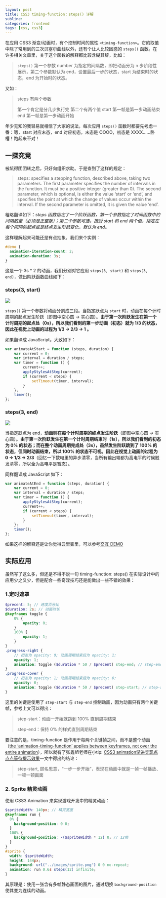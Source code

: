 ```yaml
---
layout: post
title: CSS3 timing-function：steps() 详解
subline:
categories: frontend
tags: [css, css3]
---
```


在应用 CSS3 渐变/动画时，有个控制时间的属性 `<timing-function>`。它的取值中除了常用到的三次贝塞尔曲线以外，还有个让人比较困惑的 `steps()` 函数。在许多相关文章里，关于这个函数的解释都比较含糊其辞，比如：

> `steps()` 第一个参数 number 为指定的间隔数，即把动画分为 n 步阶段性展示，第二个参数默认为 end，设置最后一步的状态，start 为结束时的状态，end 为开始时的状态。

又如：

> steps 有两个参数
>
> 第一个肯定是分几步执行完
> 第二个有两个值
> start 第一帧是第一步动画结束
> end 第一帧是第一步动画开始

年少无知的我轻易就相信了大家的说法，每次应用 `steps()` 函数时都要先考虑一番：嗯，start 对应末态，end 对应初态，末态是 OOOO，初态是 XXXX……卧槽！跑起来不对！

## 一探究竟

被坑得团团转之后，只好向组织求助。于是查到了这样的规定：

> steps: specifies a stepping function, described above, taking two parameters. The first parameter specifies the number of intervals in the function. It must be a positive integer (greater than 0). The second parameter, which is optional, is either the value ‘start’ or ‘end’, and specifies the point at which the change of values occur within the interval. If the second parameter is omitted, it is given the value ‘end’.

粗略翻译如下：*steps 函数指定了一个阶跃函数，第一个参数指定了时间函数中的间隔数量（必须是正整数）；第二个参数可选，接受 start 和 end 两个值，指定在每个间隔的起点或是终点发生阶跃变化，默认为 end。*

这样理解起来可能还是有点抽象，我们来个实例：

```css
#demo {
  animation-iteration-count: 2;
  animation-duration: 3s;
}
```

这是一个 3s * 2 的动画，我们分别对它应用 `steps(3, start)` 和 `steps(3, end)`，做出阶跃函数曲线如下：

### steps(3, start)

![]({{site.qiniu}}/2016/04/12/1.png)

`steps()` 第一个参数将动画分割成三段。当指定跃点为 `start` 时，动画在每个计时周期的起点发生阶跃（即图中空心圆 → 实心圆）。**由于第一次阶跃发生在第一个计时周期的起点处（0s），所以我们看到的第一步动画（初态）就为 1/3 的状态，因此在视觉上动画的过程为 1/3 → 2/3 → 1 。**

如果翻译成 JavaScript，大致如下：

```js
var animateAtStart = function (steps, duration) {
    var current = 0;
    var interval = duration / steps;
    var timer = function () {
        current++;
        applyStylesAtStep(current);
        if (current < steps) {
            setTimeout(timer, interval);
        }
    };
    timer();
};
```

### steps(3, end)

![]({{site.qiniu}}/2016/04/12/2.png)

当指定跃点为 end，**动画则在每个计时周期的终点发生阶跃**（即图中空心圆 → 实心圆）。**由于第一次阶跃发生在第一个计时周期结束时（1s），所以我们看到的初态为 0% 的状态；而在整个动画周期完成处（3s），虽然发生阶跃跳到了 100% 的状态，但同时动画结束，所以 100% 的状态不可视。因此在视觉上动画的过程为 0 → 1/3 → 2/3**（回忆一下数电里的异步清零，当所有输出端都为高电平的时候触发清零，所以全为高电平是暂态）。

同样翻译成 JavaScript 如下：

```js
var animateAtEnd = function (steps, duration) {
    var current = 0;
    var interval = duration / steps;
    var timer = function () {
        applyStylesAtStep(current);
        current++;
        if (current < steps) {
            setTimeout(timer, interval);
        }
    };
    timer();
};
```

如果这样的解释还是让你觉得云里雾里，可以参考[交互 DEMO]({{site.qiniu}}/2016/04/12/demo.html)

## 实际应用

虽然写了这么多，但还是不得不说一句 timing-function: steps() 在实际设计中的应用少之又少，但是配合一些奇淫技巧还是能做出一些不错的效果：

### 1.定时遮罩

```scss
$precent: 5; // 进度百分比
$duration: 2s; // 动画时长
@keyframes toggle {
    0% {
        opacity: 0;
    }
    100% {
        opacity: 1;
    }
}
.progress-right {
    // 初态为 opacity: 0; 动画周期结束后为 opacity: 1;
    opacity: 1;
    animation: toggle ($duration * 50 / $precent) step-end; // step-end = steps(1, end)
}
.progress-cover {
    // 初态为 opacity: 1; 动画周期结束后为 opacity: 0;
    opacity: 0;
    animation: toggle ($duration * 50 / $precent) step-start; // step-start = steps(1, start)
}
```

这里的关键是使用了 `step-start` 与 `step-end` 控制动画，因为动画只有两个关键帧，参考上文可以得出：

> step-start：动画一开始就跳到 100% 直到周期结束
>
> step-end：保持 0% 的样式直到周期结束

要注意的是，timing-function 是作用于每两个关键帧之间，而不是整个动画（[the ‘animation-timing-function’ applies between keyframes, not over the entire animation](http://www.w3.org/TR/css3-animations/#animation-timing-function-property)），所以就有了张鑫旭老师在小tip: [CSS3 animation渐进实现点点点等待提示效果](http://www.zhangxinxu.com/wordpress/2013/06/css3-animation-%E7%82%B9%E7%82%B9%E7%82%B9%E7%AD%89%E5%BE%85%E6%8F%90%E7%A4%BA%E6%95%88%E6%9E%9C/)一文中得出的结论：

> step-start, 顾名思意，“一步一步开始”，表现在动画中就是一帧一帧播放、一顿一顿画面

### 2. Sprite 精灵动画

使用 CSS3 Animation 来实现游戏开发中的精灵动画：

```scss
$spriteWidth: 140px; // 精灵宽度
@keyframes run {
  0% {
    background-position: 0 0;
  }
  100% {
    background-position: -($spriteWidth * 12) 0; // 12帧
  }
}
#sprite {
  width: $spriteWidth;
  height: 144px;
  background: url("../images/sprite.png") 0 0 no-repeat;
  animation: run 0.6s steps(12) infinite;
}
```

其原理是：使用一张含有多帧静态画面的图片，通过切换 `background-position` 使其变为连续的动画。